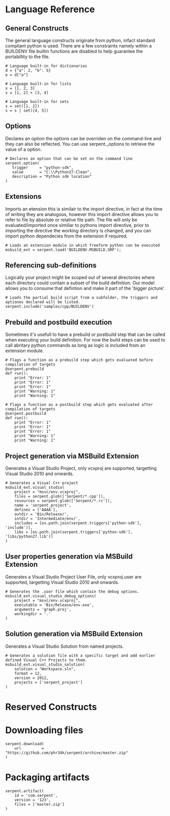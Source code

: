 
# Language Reference

## General Constructs

The general language constructs originate from python, infact standard compliant python is used. There are a few constraints namely
within a BUILDENV file builtin functions are disabled to help guarantee the portabillity to the file.

```
# Language built-in for dictionaries
d = {"a": 2, "b": 5}
e = d["a"]

# Language built-in for lists
x = [1, 2, 3]
x = [1, 2] + [3, 4]

# Language built-in for sets
s = set([1, 2])
s = s | set([4, 5])
```

## Options

Declares an option the options can be overriden on the command-line and they can also be reflected. You can use serpent._options
to retrieve the value of a option.

```
# Declares an option that can be set on the command line
serpent.option(
   trigger     = "python-sdk",
   value       = "C:\\Python27-Clean",
   description = "Python sdk location"
)
```

## Extensions

Imports an etension this is similair to the import directive, in fact at the time of writing they are analogous, however this import 
directive allows you to refer to file by absolute or relative file path. The file will only be evaluated/imported once similiar to pythons import directive, prior to importing the directive the working directory is changed, and you can import python dependecies 
from the extension if required.

```
# Loads an extension module in which freeform python can be executed 
msbuild_ext = serpent.load('BUILDENV.MSBUILD.SRP');
```

## Referencing sub-definitions

Logically your project might be scoped out of several directories where each directory could contain a subset of the build definition. Our model allows you to consume that defintion and make it part of the 'bigger picture'.

```
# Loads the partial build script from a subfolder, the triggers and optiones declared will be listed.
serpent.include('samples/cpp/BUILDENV')
```

## Prebuild and postbuild execution

Sometimes it's usefull to have a prebuild or postbuild step that can be called when executing your build definition. For now the build steps can be used to call abritary python commands as long as logic is included from an extension module.

```
# Flags a function as a prebuild step which gets evaluated before compilation of targets
@serpent.prebuild
def run():
    print "Error: 1"
    print "Error: 1"
    print "Error: 1"
    print "Warning: 1"
    print "Warning: 1"

# Flags a function as a postbuild step which gets evaluated after compilation of targets
@serpent.postbuild
def run():
    print "Error: 1"
    print "Error: 1"
    print "Error: 1"
    print "Warning: 1"
    print "Warning: 1"
```

## Project generation via MSBuild Extension

Generates a Visual Studio Project, only vcxproj are supported, targetting Visual Studio 2010 and onwards.

```
# Generates a Visual C++ project
msbuild_ext.visual_studio(
    project = "msvc/env.vcxproj",
    files = serpent.glob(['Serpent/*.cpp']),
    resources = serpent.glob(['Serpent/*.rc']),
    name = 'serpent_project',
    defines = ['AAAA'],
    outdir = 'Bin/Release/',
    intdir = 'Intermediate/env/',
    includes = [os.path.join(serpent.triggers['python-sdk'], 'include')],
    libs = [os.path.join(serpent.triggers['python-sdk'], 'libs/python27.lib')]
)
```

## User properties generation via MSBuild Extension

Generates a Visual Studio Project User File, only vcxproj.user are supported, targetting Visual Studio 2010 and onwards.

```
# Generates the .user file which contain the debug options.
msbuild_ext.visual_studio_debug_options(
    project = "msvc/env.vcxproj",
    executable = 'Bin/Release/env.exe', 
    arguments = 'graph.proj', 
    workingdir = '.'
)
```

## Solution generation via MSBuild Extension

Generates a Visual Studio Solution from named projects.

```
# Generates a solution file with a specific target and add earlier defined Visual C++ Projects to them.
msbuild_ext.visual_studio_solution(
    solution = "Workspace.sln",
    format = 12,
    version = 2012,
    projects = ['serpent_project']
)
```


# Reserved Constructs

# Downloading files

```
serpent.download(
	url 		= "https://github.com/phr34k/serpent/archive/master.zip"
)
```

# Packaging artifacts

```
serpent.artifact(
	id = 'com.serpent',
	version = '123',
	files = ['master.zip']
)
```

